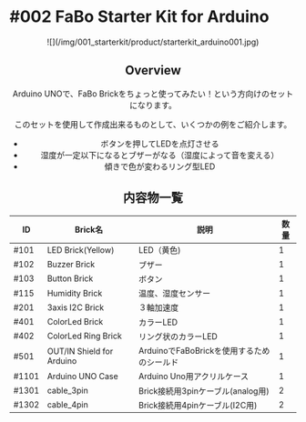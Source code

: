 # #002 FaBo Starter Kit for Arduino

<center>
![](/img/001_starterkit/product/starterkit_arduino001.jpg)
<!--COLORME-->

## Overview
Arduino UNOで、FaBo Brickをちょっと使ってみたい！という方向けのセットになります。

このセットを使用して作成出来るものとして、いくつかの例をご紹介します。
- ボタンを押してLEDを点灯させる
- 湿度が一定以下になるとブザーがなる（湿度によって音を変える）
- 傾きで色が変わるリング型LED

## 内容物一覧

|ID|Brick名|説明|数量|
|--|--|--|--|
|#101|LED Brick(Yellow)|LED（黄色)|1|
|#102|Buzzer Brick|ブザー|1|
|#103|Button Brick|ボタン|1|
|#115|Humidity Brick|温度、湿度センサー|1|
|#201|3axis I2C Brick|３軸加速度|1|
|#401|ColorLed Brick|カラーLED|1|
|#402|ColorLed Ring Brick|リング状のカラーLED|1|
|#501|OUT/IN Shield for Arduino|ArduinoでFaBoBrickを使用するためのシールド|1|
|#1101|Arduino UNO Case|Arduino Uno用アクリルケース|1|
|#1301|cable_3pin|Brick接続用3pinケーブル(analog用)|2|
|#1302|cable_4pin|Brick接続用4pinケーブル(I2C用)|2|

